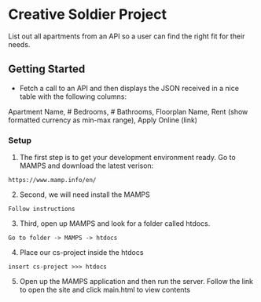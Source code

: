 # Creative Soldier Project

List out all apartments from an API so a user can find the right fit for their needs. 

## Getting Started

- Fetch a call to an API and then displays the JSON received in a nice table with the following columns:

Apartment Name, # Bedrooms, # Bathrooms, Floorplan Name, Rent (show formatted currency as min-max range), Apply Online (link)

### Setup

1. The first step is to get your development environment ready. Go to MAMPS and download the latest verison: 

```
https://www.mamp.info/en/
```

2. Second, we will need install the MAMPS

```
Follow instructions
```

3. Third, open up MAMPS and look for a folder called htdocs.

```
Go to folder -> MAMPS -> htdocs
```

4. Place our cs-project inside the htdocs

```
insert cs-project >>> htdocs
```
5. Open up the MAMPS application and then run the server. Follow the link to open the site and click main.html to view contents